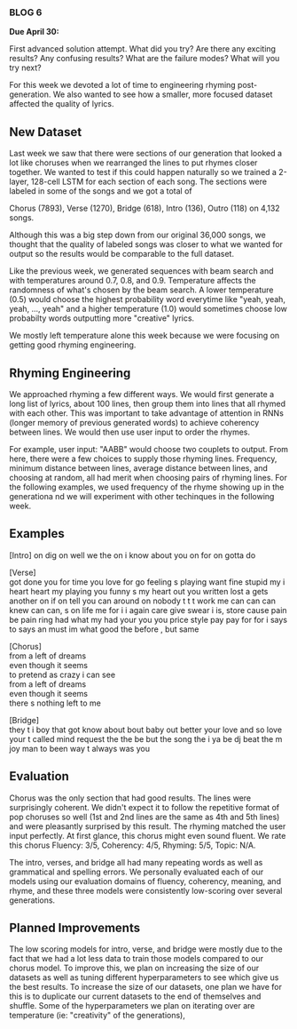 ### BLOG 6 ###

**Due April 30:**  

First advanced solution attempt. What did you try? Are there any exciting results? Any confusing results? What are the failure modes? What will you try next?

For this week we devoted a lot of time to engineering rhyming post-generation. We also wanted to see how a smaller, more focused dataset affected the quality of lyrics. 

## New Dataset ##
Last week we saw that there were sections of our generation that looked a lot like choruses when we rearranged the lines to put rhymes closer together. We wanted to test if this could happen naturally so we trained a 2-layer, 128-cell LSTM for each section of each song. The sections were labeled in some of the songs and we got a total of  

Chorus (7893), Verse (1270), Bridge (618), Intro (136), Outro (118) on 4,132 songs.  

Although this was a big step down from our original 36,000 songs, we thought that the quality of labeled songs was closer to what we wanted for output so the results would be comparable to the full dataset. 

Like the previous week, we generated sequences with beam search and with temperatures around 0.7, 0.8, and 0.9. Temperature affects the randomness of what's chosen by the beam search. A lower temperature (0.5) would choose the highest probability word everytime like "yeah, yeah, yeah, ..., yeah" and a higher temperature (1.0) would sometimes choose low probabilty words outputting more "creative" lyrics. 

We mostly left temperature alone this week because we were focusing on getting good rhyming engineering.

## Rhyming Engineering ##
We approached rhyming a few different ways. We would first generate a long list of lyrics, about 100 lines, then group them into lines that all rhymed with each other. This was important to take advantage of attention in RNNs (longer memory of previous generated words) to achieve coherency between lines. We would then use user input to order the rhymes. 

For example, user input: "AABB" would choose two couplets to output. From here, there were a few choices to supply those rhyming lines. Frequency, minimum distance between lines, average distance between lines, and choosing at random, all had merit when choosing pairs of rhyming lines. For the following examples, we used frequency of the rhyme showing up in the generationa nd we will experiment with other techinques in the following week. 

## Examples ##

\[Intro\]
on
dig on well we the on
i know about you
on
for on
gotta do

\[Verse\]  
got done you for time you love for
go feeling s playing want fine stupid my i heart heart my playing you funny s my heart out you written lost a gets another on if on tell you can around on nobody t t t work me can can can knew can can, s on life me for
i i again care give swear i is, store cause pain be pain
ring had what my had your you you price style pay pay for for
i says to says an must im what good the before
, but same

\[Chorus\]  
from a left of dreams  
even though it seems  
to pretend as crazy i can see  
from a left of dreams  
even though it seems  
there s nothing left to me  

\[Bridge\]  
they t i boy that got know about
bout
baby out
better your love and so love your t called mind request the the be but the song the
i ya be dj beat the m joy man to
been way t always was you

## Evaluation ##

Chorus was the only section that had good results. The lines were surprisingly coherent. We didn't expect it to follow the repetitive format of pop choruses so well (1st and 2nd lines are the same as 4th and 5th lines) and were pleasantly surprised by this result. The rhyming matched the user input perfectly. At first glance, this chorus might even sound fluent. We rate this chorus Fluency: 3/5, Coherency: 4/5, Rhyming: 5/5, Topic: N/A.

The intro, verses, and bridge all had many repeating words as well as grammatical and spelling errors. We personally evaluated each of our models using our evaluation domains of fluency, coherency, meaning, and rhyme, and these three models were consistently low-scoring over several generations. 

## Planned Improvements ##

The low scoring models for intro, verse, and bridge were mostly due to the fact that we had a lot less data to train those models compared to our chorus model. To improve this, we plan on increasing the size of our datasets as well as tuning different hyperparameters to see which give us the best results. To increase the size of our datasets, one plan we have for this is to duplicate our current datasets to the end of themselves and shuffle. Some of the hyperparameters we plan on iterating over are temperature (ie: "creativity" of the generations), 

